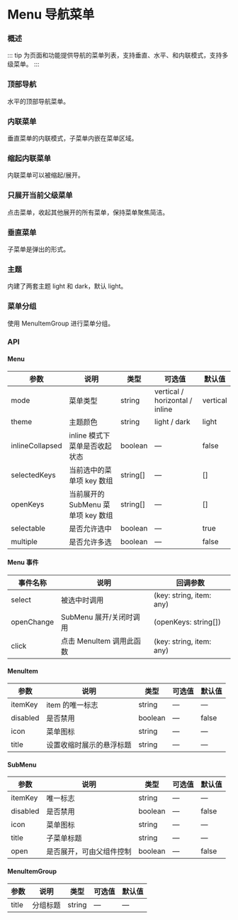 # Menu 导航菜单

### 概述

::: tip
为页面和功能提供导航的菜单列表，支持垂直、水平、和内联模式，支持多级菜单。
:::

### 顶部导航
水平的顶部导航菜单。

<demo src="../demos/menu/menu-01-horizontal.vue"></demo>

### 内联菜单

垂直菜单的内联模式，子菜单内嵌在菜单区域。

<demo src="../demos/menu/menu-02-inline.vue"></demo>

### 缩起内联菜单

内联菜单可以被缩起/展开。

<demo src="../demos/menu/menu-03-collapsed.vue"></demo>

### 只展开当前父级菜单

点击菜单，收起其他展开的所有菜单，保持菜单聚焦简洁。

<demo src="../demos/menu/menu-04-single-open.vue"></demo>

### 垂直菜单

子菜单是弹出的形式。

<demo src="../demos/menu/menu-05-vertical.vue"></demo>

### 主题

内建了两套主题 light 和 dark，默认 light。

<demo src="../demos/menu/menu-06-theme.vue"></demo>

### 菜单分组

使用 MenuItemGroup 进行菜单分组。

<demo src="../demos/menu/menu-07-group.vue"></demo>

### API

#### Menu

| 参数 | 说明 | 类型 | 可选值 | 默认值 |
| --- | --- | --- | --- | --- |
| mode | 菜单类型 | string | vertical / horizontal / inline | vertical |
| theme | 主题颜色 | string | light / dark | light |
| inlineCollapsed | inline 模式下菜单是否收起状态 | boolean | — | false |
| selectedKeys | 当前选中的菜单项 key 数组 | string[] | — | [] |
| openKeys | 当前展开的 SubMenu 菜单项 key 数组 | string[] | — | [] |
| selectable | 是否允许选中 | boolean | — | true |
| multiple | 是否允许多选 | boolean | — | false |

#### Menu 事件

| 事件名称 | 说明 | 回调参数 |
| --- | --- | --- |
| select | 被选中时调用 | (key: string, item: any) |
| openChange | SubMenu 展开/关闭时调用 | (openKeys: string[]) |
| click | 点击 MenuItem 调用此函数 | (key: string, item: any) |

#### MenuItem

| 参数 | 说明 | 类型 | 可选值 | 默认值 |
| --- | --- | --- | --- | --- |
| itemKey | item 的唯一标志 | string | — | — |
| disabled | 是否禁用 | boolean | — | false |
| icon | 菜单图标 | string | — | — |
| title | 设置收缩时展示的悬浮标题 | string | — | — |

#### SubMenu

| 参数 | 说明 | 类型 | 可选值 | 默认值 |
| --- | --- | --- | --- | --- |
| itemKey | 唯一标志 | string | — | — |
| disabled | 是否禁用 | boolean | — | false |
| icon | 菜单图标 | string | — | — |
| title | 子菜单标题 | string | — | — |
| open | 是否展开，可由父组件控制 | boolean | — | false |

#### MenuItemGroup

| 参数 | 说明 | 类型 | 可选值 | 默认值 |
| --- | --- | --- | --- | --- |
| title | 分组标题 | string | — | — |